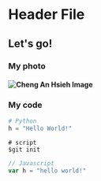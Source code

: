 # Header File
## Let's go!
### My photo
#### ![Cheng An Hsieh Image](https://avatars.githubusercontent.com/u/51198668?v=4)
### My code
```python
# Python
h = "Hello World!"
```

```console
# script
$git init
```

```javascript
// Javascript
var h = "hello world!"
```
